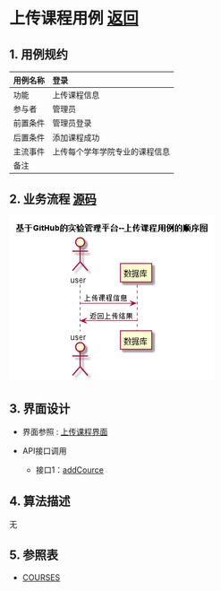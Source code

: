 # 上传课程用例 [返回](../README.md)

## 1. 用例规约

|用例名称|登录|
|-------|:-------------|
|功能|上传课程信息|
|参与者|管理员|
|前置条件| 管理员登录|
|后置条件|添加课程成功|
|主流事件| 上传每个学年学院专业的课程信息|
|备注| |

## 2. 业务流程 [源码](../src/上传课程.puml)
![sequence1](../images/上传课程.png) 

## 3. 界面设计
- 界面参照 : [上传课程界面](https://yuhang456.github.io/is_analysis/test6/ui/shangchuankecheng.html)

- API接口调用
    - 接口1：[addCource](../impl/上传课程接口.md)

## 4. 算法描述
无

## 5. 参照表
- [COURSES](../数据库设计.md/#COURSES)